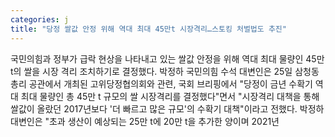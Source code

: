 ```yaml
---
categories: j
title: "당정 쌀값 안정 위해 역대 최대 45만t 시장격리…스토킹 처벌법도 추진"
---
```

국민의힘과 정부가 급락 현상을 나타내고 있는 쌀값 안정을 위해 역대 최대 물량인 45만 t의 쌀을 시장 격리 조치하기로 결정했다. 박정하 국민의힘 수석 대변인은 25일 삼청동 총리 공관에서 개최된 고위당정협의회와 관련, 국회 브리핑에서 "당정이 금년 수확기 역대 최대 물량인 총 45만 t 규모의 쌀 시장격리를 결정했다"면서 "시장격리 대책을 통해 쌀값이 올랐던 2017년보다 &#39;더 빠르고 많은 규모&#39;의 수확기 대책"이라고 전했다. 박정하 대변인은 "초과 생산이 예상되는 25만 t에 20만 t을 추가한 양이며 2021년